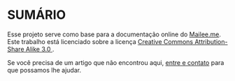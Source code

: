 SUMÁRIO
=======

Esse projeto serve como base para a documentação online do [Mailee.me](http://mailee.me). Este trabalho está licenciado sobre a licença [Creative Commons Attribution-Share Alike 3.0 ](http://creativecommons.org/licenses/by-sa/3.0/).

Se você precisa de um artigo que não encontrou aqui, [entre e contato](mailto:support@mailee.me) para que possamos lhe ajudar.
